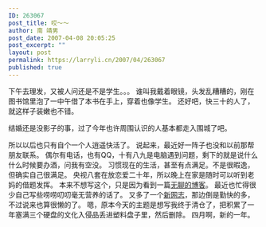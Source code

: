 ```yaml
---
ID: 263067
post_title: 哎～～
author: 南 靖男
post_date: 2007-04-08 20:05:25
post_excerpt: ""
layout: post
permalink: https://larryli.cn/2007/04/263067
published: true
---
```

下午去理发，又被人问还是不是学生。。。
谁叫我戴着眼镜，头发乱糟糟的，刚在图书馆里泡了一中午借了本书在手上，穿着也像学生。
还好吧，快三十的人了，就这样子装嫩也不错。
<!--more-->结婚还是没影子的事，过了今年也许周围认识的人基本都走入围城了吧。
所以以后也只有自个一个人逍遥快活了。
说起来，最近好一阵子也没和以前那帮朋友联系。
偶尔有电话，也有QQ，十有八九是电脑遇到问题，剩下的就是说什么什么时候要办酒，问我有空没。
习惯现在的生活，甚至有点满足。不是很暇逸，但确实自己很满足。
央视八套在放恋爱二十年，所以晚上在家是随时可以听到老妈的借题发挥。
本来不想写这个，只是因为看到一篇<a href="http://doubleaf.com/2007/04/07/641">无聊的博客</a>。
最近也忙得很少自己写些唠唠叨叨毫无营养的话了。
又多了一个<a href="http://www.implight.net/blog/2">新网志</a>，那边倒是勤快的多，不过说来也算很懒的了。
嗯，原本今天的主题是想写我终于清仓了，把积累了一年塞满三个硬盘的文化入侵品丢进塑料盘子里，然后删除。
四月啊，新的一年。